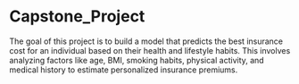 # Capstone_Project
The goal of this project is to build a model that predicts the best insurance cost for an individual based on their health and lifestyle habits. This involves analyzing factors like age, BMI, smoking habits, physical activity, and medical history to estimate personalized insurance premiums.
